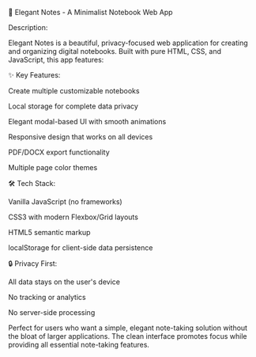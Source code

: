 📓 Elegant Notes - A Minimalist Notebook Web App

Description:

Elegant Notes is a beautiful, privacy-focused web application for creating and organizing digital notebooks. Built with pure HTML, CSS, and JavaScript, this app features:

✨ Key Features:

Create multiple customizable notebooks

Local storage for complete data privacy

Elegant modal-based UI with smooth animations

Responsive design that works on all devices

PDF/DOCX export functionality

Multiple page color themes

🛠️ Tech Stack:

Vanilla JavaScript (no frameworks)

CSS3 with modern Flexbox/Grid layouts

HTML5 semantic markup

localStorage for client-side data persistence

🔒 Privacy First:

All data stays on the user's device

No tracking or analytics

No server-side processing

Perfect for users who want a simple, elegant note-taking solution without the bloat of larger applications. The clean interface promotes focus while providing all essential note-taking features.